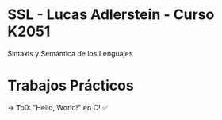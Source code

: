 # SSL - Lucas Adlerstein - Curso K2051
Sintaxis y Semántica de los Lenguajes

# Trabajos Prácticos
-> Tp0: "Hello, World!" en C! ✅
